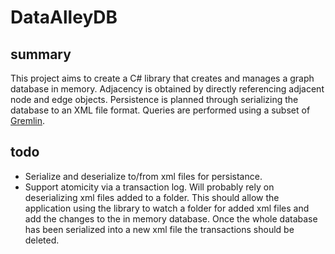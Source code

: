 # DataAlleyDB
## summary
This project aims to create a C# library that creates and manages a graph database in memory. Adjacency is obtained by directly referencing adjacent node and edge objects. Persistence is planned through serializing the database to an XML file format. Queries are performed using a subset of [Gremlin](https://tinkerpop.apache.org/gremlin.html). 

## todo
* Serialize and deserialize to/from xml files for persistance.
* Support atomicity via a transaction log. Will probably rely on deserializing xml files added to a folder. This should allow the application using the library to watch a folder for added xml files and add the changes to the in memory database. Once the whole database has been serialized into a new xml file the transactions should be deleted.